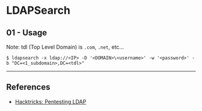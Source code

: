 # LDAPSearch

## 01 - Usage

Note: tdl (Top Level Domain) is `.com`, `.net`, etc...

```
$ ldapsearch -x ldap://<IP> -D '<DOMAIN>\<username>' -w '<password>' -b "DC=<1_subdomain>,DC=<tdl>"
```

---
## References

- [Hacktricks: Pentesting LDAP](https://book.hacktricks.xyz/pentesting/pentesting-ldap)